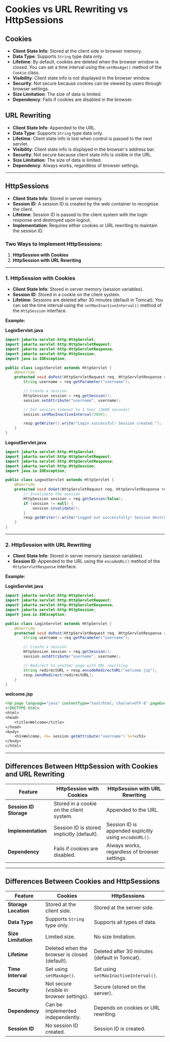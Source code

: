 # Cookies vs URL Rewriting vs HttpSessions

## Cookies
- **Client State Info**: Stored at the client side in browser memory.
- **Data Type**: Supports `String` type data only.
- **Lifetime**: By default, cookies are deleted when the browser window is closed. You can set a time interval using the `setMaxAge()` method of the `Cookie` class.
- **Visibility**: Client state info is not displayed in the browser window.
- **Security**: Not secure because cookies can be viewed by users through browser settings.
- **Size Limitation**: The size of data is limited.
- **Dependency**: Fails if cookies are disabled in the browser.

## URL Rewriting
- **Client State Info**: Appended to the URL.
- **Data Type**: Supports `String` type data only.
- **Lifetime**: Client state info is lost when control is passed to the next servlet.
- **Visibility**: Client state info is displayed in the browser's address bar.
- **Security**: Not secure because client state info is visible in the URL.
- **Size Limitation**: The size of data is limited.
- **Dependency**: Always works, regardless of browser settings.

---

## HttpSessions
- **Client State Info**: Stored in server memory.
- **Session ID**: A session ID is created by the web container to recognize the client.
- **Lifetime**: Session ID is passed to the client system with the login response and destroyed upon logout.
- **Implementation**: Requires either cookies or URL rewriting to maintain the session ID.

### Two Ways to Implement HttpSessions:
1. **HttpSession with Cookies**
2. **HttpSession with URL Rewriting**

---

### 1. HttpSession with Cookies
- **Client State Info**: Stored in server memory (session variables).
- **Session ID**: Stored in a cookie on the client system.
- **Lifetime**: Sessions are deleted after 30 minutes (default in Tomcat). You can set the time interval using the `setMaxInactiveInterval()` method of the `HttpSession` interface.

**Example:**

**LoginServlet.java**
```java
import jakarta.servlet.http.HttpServlet;
import jakarta.servlet.http.HttpServletRequest;
import jakarta.servlet.http.HttpServletResponse;
import jakarta.servlet.http.HttpSession;
import java.io.IOException;

public class LoginServlet extends HttpServlet {
    @Override
    protected void doPost(HttpServletRequest req, HttpServletResponse resp) throws IOException {
        String username = req.getParameter("username");

        // Create a session
        HttpSession session = req.getSession();
        session.setAttribute("username", username);

        // Set session timeout to 1 hour (3600 seconds)
        session.setMaxInactiveInterval(3600);

        resp.getWriter().write("Login successful! Session created.");
    }
}
```

**LogoutServlet.java**
```java
import jakarta.servlet.http.HttpServlet;
import jakarta.servlet.http.HttpServletRequest;
import jakarta.servlet.http.HttpServletResponse;
import jakarta.servlet.http.HttpSession;
import java.io.IOException;

public class LogoutServlet extends HttpServlet {
    @Override
    protected void doGet(HttpServletRequest req, HttpServletResponse resp) throws IOException {
        // Invalidate the session
        HttpSession session = req.getSession(false);
        if (session != null) {
            session.invalidate();
        }
        resp.getWriter().write("Logged out successfully! Session destroyed.");
    }
}
```

---

### 2. HttpSession with URL Rewriting
- **Client State Info**: Stored in server memory (session variables).
- **Session ID**: Appended to the URL using the `encodeURL()` method of the `HttpServletResponse` interface.

**Example:**

**LoginServlet.java**
```java
import jakarta.servlet.http.HttpServlet;
import jakarta.servlet.http.HttpServletRequest;
import jakarta.servlet.http.HttpServletResponse;
import jakarta.servlet.http.HttpSession;
import java.io.IOException;

public class LoginServlet extends HttpServlet {
    @Override
    protected void doPost(HttpServletRequest req, HttpServletResponse resp) throws IOException {
        String username = req.getParameter("username");

        // Create a session
        HttpSession session = req.getSession();
        session.setAttribute("username", username);

        // Redirect to another page with URL rewriting
        String redirectURL = resp.encodeRedirectURL("welcome.jsp");
        resp.sendRedirect(redirectURL);
    }
}
```

**welcome.jsp**
```jsp
<%@ page language="java" contentType="text/html; charset=UTF-8" pageEncoding="UTF-8" %>
<!DOCTYPE html>
<html>
<head>
    <title>Welcome</title>
</head>
<body>
    <h1>Welcome, <%= session.getAttribute("username") %>!</h1>
</body>
</html>
```

---

## Differences Between HttpSession with Cookies and URL Rewriting

| Feature                  | HttpSession with Cookies                          | HttpSession with URL Rewriting                  |
|--------------------------|--------------------------------------------------|------------------------------------------------|
| **Session ID Storage**   | Stored in a cookie on the client system.         | Appended to the URL.                           |
| **Implementation**       | Session ID is stored implicitly (default).       | Session ID is appended explicitly using `encodeURL()`. |
| **Dependency**           | Fails if cookies are disabled.                   | Always works, regardless of browser settings.  |

---

## Differences Between Cookies and HttpSessions

| Feature                  | Cookies                                          | HttpSessions                                   |
|--------------------------|--------------------------------------------------|------------------------------------------------|
| **Storage Location**     | Stored at the client side.                       | Stored at the server side.                     |
| **Data Type**            | Supports `String` type only.                     | Supports all types of data.                    |
| **Size Limitation**      | Limited size.                                    | No size limitation.                            |
| **Lifetime**             | Deleted when the browser is closed (default).    | Deleted after 30 minutes (default in Tomcat).  |
| **Time Interval**        | Set using `setMaxAge()`.                         | Set using `setMaxInactiveInterval()`.          |
| **Security**             | Not secure (visible in browser settings).        | Secure (stored on the server).                 |
| **Dependency**           | Can be implemented independently.                | Depends on cookies or URL rewriting.           |
| **Session ID**           | No session ID created.                           | Session ID is created.                         |
